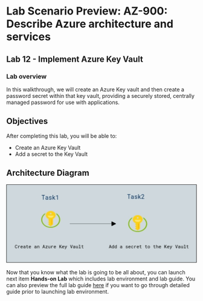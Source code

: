 # Lab Scenario Preview: AZ-900: Describe Azure architecture and services

## Lab 12 - Implement Azure Key Vault

### Lab overview

In this walkthrough, we will create an Azure Key vault and then create a password secret within that key vault, providing a securely stored, centrally managed password for use with applications.

## Objectives

After completing this lab, you will be able to:

- Create an Azure Key Vault
- Add a secret to the Key Vault

## Architecture Diagram

![](../images/az900lab12.png)

Now that you know what the lab is going to be all about, you can launch next item **Hands-on Lab** which includes lab environment and lab guide. You can also preview the full lab guide [here](https://experience.cloudlabs.ai/#/labguidepreview/a6bd7e2e-a172-40c4-9f09-cc4b5443e4c7
) if you want to go through detailed guide prior to launching lab environment.
